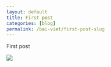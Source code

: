 ```yaml
---
layout: default
title: First post
categories: [blog]
permalink: /bai-viet/first-post-slug
---
```

<p>First post</p>

<div>
    <img src="{{ site.url }}/Web.GHP.IO/assets/img/img-1.jpg">
</div>